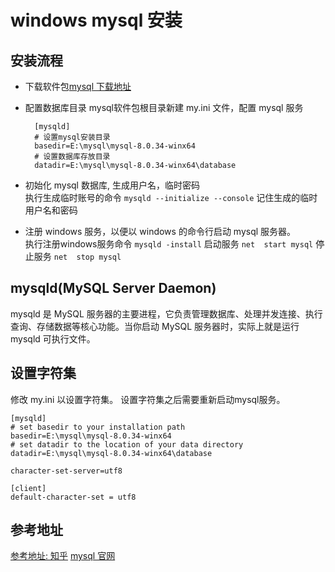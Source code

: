 # windows mysql 安装

## 安装流程
- 下载软件包[mysql 下载地址](https://dev.mysql.com/get/Downloads/MySQL-8.0/mysql-8.0.34-winx64.zip)

- 配置数据库目录 mysql软件包根目录新建 my.ini 文件，配置 mysql 服务
  ```
    [mysqld]
    # 设置mysql安装目录
    basedir=E:\mysql\mysql-8.0.34-winx64
    # 设置数据库存放目录
    datadir=E:\mysql\mysql-8.0.34-winx64\database
  ```


- 初始化 mysql 数据库, 生成用户名，临时密码     
  执行生成临时账号的命令 `mysqld --initialize --console`
  记住生成的临时用户名和密码
  

- 注册 windows 服务，以便以 windows 的命令行启动 mysql 服务器。     
  执行注册windows服务命令 `mysqld -install`
  启动服务 `net  start mysql`
  停止服务 `net  stop mysql`

## mysqld(MySQL Server Daemon)
mysqld 是 MySQL 服务器的主要进程，它负责管理数据库、处理并发连接、执行查询、存储数据等核心功能。当你启动 MySQL 服务器时，实际上就是运行 mysqld 可执行文件。  


## 设置字符集
修改 my.ini 以设置字符集。
设置字符集之后需要重新启动mysql服务。
```
[mysqld]
# set basedir to your installation path
basedir=E:\mysql\mysql-8.0.34-winx64
# set datadir to the location of your data directory
datadir=E:\mysql\mysql-8.0.34-winx64\database

character-set-server=utf8

[client]
default-character-set = utf8
``` 

## 参考地址
[参考地址: 知乎](https://zhuanlan.zhihu.com/p/649709377?utm_id=0)
[mysql 官网](https://dev.mysql.com/doc/refman/8.0/en/windows-extract-archive.html)